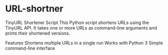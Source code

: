 # URL-shortner
TinyURL Shortener Script
This Python script shortens URLs using the TinyURL API. It takes one or more URLs as command-line arguments and prints their shortened versions.

Features
Shortens multiple URLs in a single run
Works with Python 3
Simple command-line interface
